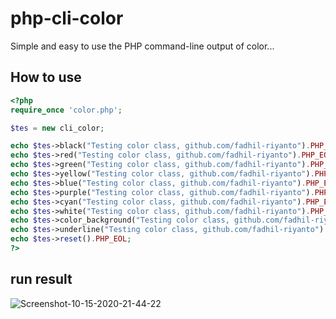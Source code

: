 # php-cli-color
Simple and easy to use the PHP command-line output of color...

## How to use
```php
<?php
require_once 'color.php';

$tes = new cli_color;

echo $tes->black("Testing color class, github.com/fadhil-riyanto").PHP_EOL;
echo $tes->red("Testing color class, github.com/fadhil-riyanto").PHP_EOL;
echo $tes->green("Testing color class, github.com/fadhil-riyanto").PHP_EOL;
echo $tes->yellow("Testing color class, github.com/fadhil-riyanto").PHP_EOL;
echo $tes->blue("Testing color class, github.com/fadhil-riyanto").PHP_EOL;
echo $tes->purple("Testing color class, github.com/fadhil-riyanto").PHP_EOL;
echo $tes->cyan("Testing color class, github.com/fadhil-riyanto").PHP_EOL;
echo $tes->white("Testing color class, github.com/fadhil-riyanto").PHP_EOL;
echo $tes->color_background("Testing color class, github.com/fadhil-riyanto").PHP_EOL;
echo $tes->underline("Testing color class, github.com/fadhil-riyanto").PHP_EOL;
echo $tes->reset().PHP_EOL;
?>
```
## run result

<img src="https://i.ibb.co/TKprZtc/Screenshot-10-15-2020-21-44-22.png" alt="Screenshot-10-15-2020-21-44-22" border="0">
